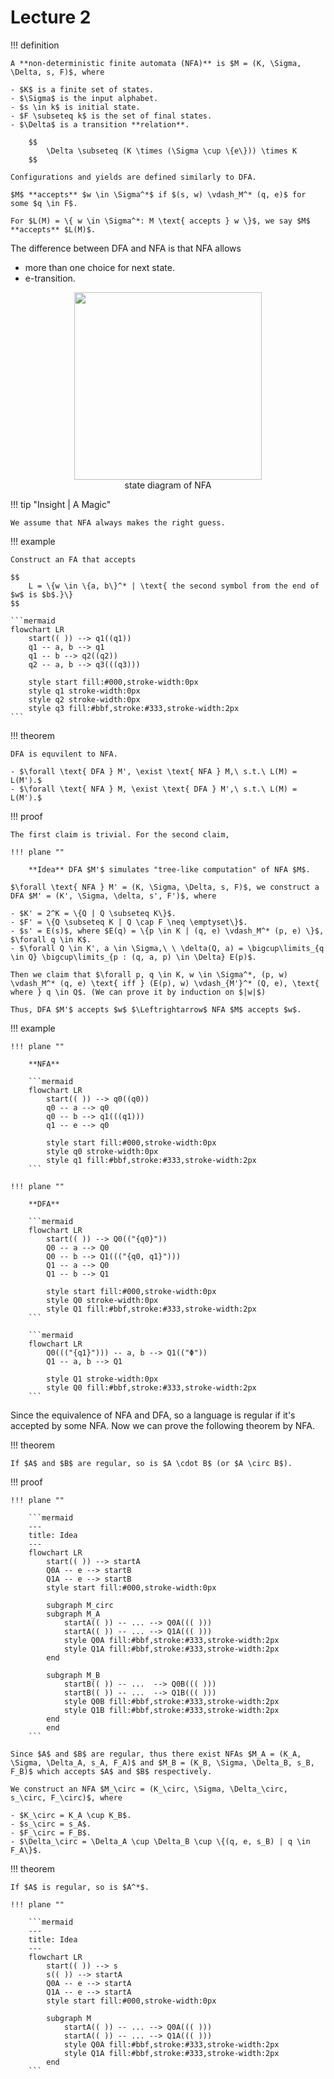 # Lecture 2

!!! definition

    A **non-deterministic finite automata (NFA)** is $M = (K, \Sigma, \Delta, s, F)$, where

    - $K$ is a finite set of states.
    - $\Sigma$ is the input alphabet.
    - $s \in k$ is initial state.
    - $F \subseteq k$ is the set of final states.
    - $\Delta$ is a transition **relation**. 

        $$
            \Delta \subseteq (K \times (\Sigma \cup \{e\})) \times K
        $$

    Configurations and yields are defined similarly to DFA.

    $M$ **accepts** $w \in \Sigma^*$ if $(s, w) \vdash_M^* (q, e)$ for some $q \in F$.

    For $L(M) = \{ w \in \Sigma^*: M \text{ accepts } w \}$, we say $M$ **accepts** $L(M)$.

The difference between DFA and NFA is that NFA allows

- more than one choice for next state.
- e-transition.

<div align="center">
<figure>
    <img src="../imgs/1.png" style="width:300px"/>
    <figcaption> state diagram of NFA </figcaption>
</figure>
</div>

!!! tip "Insight | A Magic"

    We assume that NFA always makes the right guess.

!!! example

    Construct an FA that accepts

    $$
        L = \{w \in \{a, b\}^* | \text{ the second symbol from the end of $w$ is $b$.}\}
    $$

    ```mermaid
    flowchart LR
        start(( )) --> q1((q1))
        q1 -- a, b --> q1
        q1 -- b --> q2((q2))
        q2 -- a, b --> q3(((q3)))

        style start fill:#000,stroke-width:0px
        style q1 stroke-width:0px
        style q2 stroke-width:0px
        style q3 fill:#bbf,stroke:#333,stroke-width:2px
    ```

!!! theorem

    DFA is equvilent to NFA.

    - $\forall \text{ DFA } M', \exist \text{ NFA } M,\ s.t.\ L(M) = L(M').$
    - $\forall \text{ NFA } M, \exist \text{ DFA } M',\ s.t.\ L(M) = L(M').$

!!! proof

    The first claim is trivial. For the second claim,

    !!! plane ""

        **Idea** DFA $M'$ simulates "tree-like computation" of NFA $M$.
    
    $\forall \text{ NFA } M' = (K, \Sigma, \Delta, s, F)$, we construct a DFA $M' = (K', \Sigma, \delta, s', F')$, where

    - $K' = 2^K = \{Q | Q \subseteq K\}$.
    - $F' = \{Q \subseteq K | Q \cap F \neq \emptyset\}$.
    - $s' = E(s)$, where $E(q) = \{p \in K | (q, e) \vdash_M^* (p, e) \}$, $\forall q \in K$.
    - $\forall Q \in K', a \in \Sigma,\ \ \delta(Q, a) = \bigcup\limits_{q \in Q} \bigcup\limits_{p : (q, a, p) \in \Delta} E(p)$.

    Then we claim that $\forall p, q \in K, w \in \Sigma^*, (p, w) \vdash_M^* (q, e) \text{ iff } (E(p), w) \vdash_{M'}^* (Q, e), \text{ where } q \in Q$. (We can prove it by induction on $|w|$)

    Thus, DFA $M'$ accepts $w$ $\Leftrightarrow$ NFA $M$ accepts $w$.

!!! example

    !!! plane ""

        **NFA**

        ```mermaid
        flowchart LR
            start(( )) --> q0((q0))
            q0 -- a --> q0
            q0 -- b --> q1(((q1)))
            q1 -- e --> q0

            style start fill:#000,stroke-width:0px
            style q0 stroke-width:0px
            style q1 fill:#bbf,stroke:#333,stroke-width:2px
        ```

    !!! plane ""

        **DFA**

        ```mermaid
        flowchart LR
            start(( )) --> Q0(("{q0}"))
            Q0 -- a --> Q0
            Q0 -- b --> Q1((("{q0, q1}")))
            Q1 -- a --> Q0
            Q1 -- b --> Q1

            style start fill:#000,stroke-width:0px
            style Q0 stroke-width:0px
            style Q1 fill:#bbf,stroke:#333,stroke-width:2px
        ```

        ```mermaid
        flowchart LR
            Q0((("{q1}"))) -- a, b --> Q1(("Φ"))
            Q1 -- a, b --> Q1

            style Q1 stroke-width:0px
            style Q0 fill:#bbf,stroke:#333,stroke-width:2px
        ```

Since the equivalence of NFA and DFA, so a language is regular if it's accepted by some NFA. Now we can prove the following theorem by NFA.

!!! theorem

    If $A$ and $B$ are regular, so is $A \cdot B$ (or $A \circ B$).

!!! proof

    !!! plane ""

        ```mermaid
        ---
        title: Idea
        ---
        flowchart LR
            start(( )) --> startA
            Q0A -- e --> startB
            Q1A -- e --> startB
            style start fill:#000,stroke-width:0px

            subgraph M_circ
            subgraph M_A
                startA(( )) -- ... --> Q0A((( )))
                startA(( )) -- ... --> Q1A((( )))
                style Q0A fill:#bbf,stroke:#333,stroke-width:2px
                style Q1A fill:#bbf,stroke:#333,stroke-width:2px
            end

            subgraph M_B
                startB(( )) -- ...  --> Q0B((( )))
                startB(( )) -- ...  --> Q1B((( )))
                style Q0B fill:#bbf,stroke:#333,stroke-width:2px
                style Q1B fill:#bbf,stroke:#333,stroke-width:2px
            end
            end
        ```

    Since $A$ and $B$ are regular, thus there exist NFAs $M_A = (K_A, \Sigma, \Delta_A, s_A, F_A)$ and $M_B = (K_B, \Sigma, \Delta_B, s_B, F_B)$ which accepts $A$ and $B$ respectively.

    We construct an NFA $M_\circ = (K_\circ, \Sigma, \Delta_\circ, s_\circ, F_\circ)$, where

    - $K_\circ = K_A \cup K_B$.
    - $s_\circ = s_A$.
    - $F_\circ = F_B$.
    - $\Delta_\circ = \Delta_A \cup \Delta_B \cup \{(q, e, s_B) | q \in F_A\}$.

!!! theorem

    If $A$ is regular, so is $A^*$.

    !!! plane ""

        ```mermaid
        ---
        title: Idea
        ---
        flowchart LR
            start(( )) --> s
            s(( )) --> startA
            Q0A -- e --> startA
            Q1A -- e --> startA
            style start fill:#000,stroke-width:0px

            subgraph M
                startA(( )) -- ... --> Q0A((( )))
                startA(( )) -- ... --> Q1A((( )))
                style Q0A fill:#bbf,stroke:#333,stroke-width:2px
                style Q1A fill:#bbf,stroke:#333,stroke-width:2px
            end
        ```